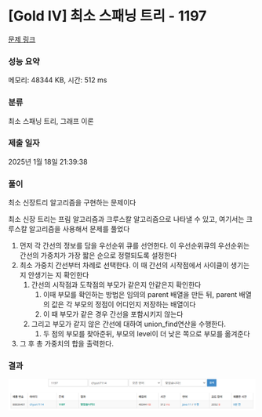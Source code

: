 # [Gold IV] 최소 스패닝 트리 - 1197

[문제 링크](https://www.acmicpc.net/problem/1197)

### 성능 요약

메모리: 48344 KB, 시간: 512 ms

### 분류

최소 스패닝 트리, 그래프 이론

### 제출 일자

2025년 1월 18일 21:39:38

### 풀이
최소 신장트리 알고리즘을 구현하는 문제이다

최소 신장 트리는 프림 알고리즘과 크루스칼 알고리즘으로 나타낼 수 있고, 여기서는 크루스칼 알고리즘을 사용해서 문제를 풀었다

1. 먼저 각 간선의 정보를 담을 우선순위 큐를 선언한다. 이 우선순위큐의 우선순위는 간선의 가중치가 가장 짧은 순으로 정렬되도록 설정한다
2. 최소 가중치 간선부터 차례로 선택한다. 이 때 간선의 시작점에서 사이클이 생기는지 안생기는 지 확인한다
    1. 간선의 시작점과 도착점의 부모가 같은지 안같은지 확인한다
        1. 이때 부모를 확인하는 방법은 임의의 parent 배열을 만든 뒤, parent 배열의 값은 각 부모의 정점이 어디인지 저장하는 배열이다
        2. 이 때 부모가 같은 경우 간선을 포함시키지 않는다
    2. 그리고 부모가 같지 않은 간선에 대하여 union_find연산을 수행한다.
        1. 두 점의 부모를 찾아준뒤, 부모의 level이 더 낮은 쪽으로 부모를 옮겨준다
3. 그 후 총 가중치의 합을 출력한다.

### 결과
![image.png](image.png)